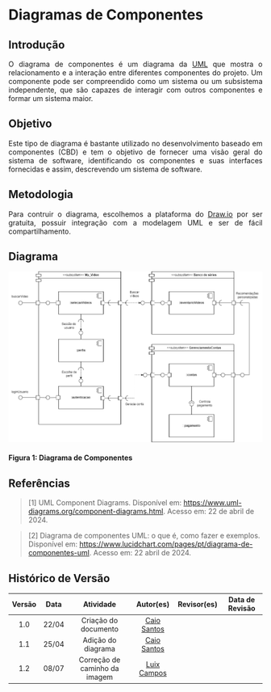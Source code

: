 # Diagramas de Componentes

## Introdução
<p style="text-align: justify;">O diagrama de componentes é um diagrama da <a href="https://www.uml-diagrams.org/">UML</a> que mostra o relacionamento e a interação entre diferentes componentes do projeto. Um componente pode ser compreendido como um sistema ou um subsistema independente, que são capazes de interagir com outros componentes e formar um sistema maior.</p>

## Objetivo
<p style="text-align: justify;">Este tipo de diagrama é bastante utilizado no desenvolvimento baseado em componentes (CBD) e tem o objetivo de fornecer uma visão geral do sistema de software, identificando os componentes e suas interfaces fornecidas e assim, descrevendo um sistema de software.</p>

## Metodologia
<p style="text-align: justify;">Para contruir o diagrama, escolhemos a plataforma do <a href="https://www.draw.io/">Draw.io</a> por ser gratuita, possuir integração com a modelagem UML e ser de fácil compartilhamento.</p>


## Diagrama
![Diagrama de Componentes](../assets/img/modelagem/DiagramaComponentes.png)
#### Figura 1: Diagrama de Componentes


## Referências

> [1] UML Component Diagrams. Disponível em: <https://www.uml-diagrams.org/component-diagrams.html>. Acesso em: 22 de abril de 2024.

> [2] Diagrama de componentes UML: o que é, como fazer e exemplos. Disponível em: <https://www.lucidchart.com/pages/pt/diagrama-de-componentes-uml>. Acesso em: 22 abril de 2024.

## Histórico de Versão

| Versão | Data  | Atividade                 | Autor(es)             | Revisor(es)      | Data de Revisão |
| :----: | :---: | :-----------------------: | :-------------------: | :--------------: | :-------------: |
| 1.0 | 22/04 | Criação do documento          | [Caio Santos](https://github.com/caiobsantos)   |  |  |
| 1.1 | 25/04 | Adição do diagrama            | [Caio Santos](https://github.com/caiobsantos)   |  |  |
| 1.2 | 08/07 | Correção de caminho da imagem | [Luix Campos](https://github.com/Luiz-GL-Campos)|  |  |
